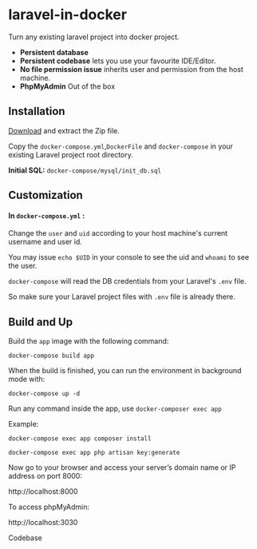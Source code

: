 # laravel-in-docker
Turn any existing laravel project into docker project.

- **Persistent database** 
- **Persistent codebase** lets you use your favourite IDE/Editor.
- **No file permission issue** inherits user and permission from the host machine.
- **PhpMyAdmin** Out of the box

## Installation
[Download](https://github.com/nahidacm/laravel-in-docker/archive/main.zip) and extract the Zip file. 

Copy the `docker-compose.yml`,`DockerFile` and `docker-compose` in your existing Laravel project root directory.

**Initial SQL:**  `docker-compose/mysql/init_db.sql`

## Customization

#### In `docker-compose.yml` :

Change the `user` and `uid` according to your host machine's current username and user id.

You may issue `echo $UID` in your console to see the uid and `whoami` to see the user.

`docker-compose` will read the DB credentials from your Laravel's `.env` file. 

So make sure your Laravel project files with `.env` file is already there.

## Build and Up
Build the `app` image with the following command:

`docker-compose build app`

When the build is finished, you can run the environment in background mode with:

`docker-compose up -d`

Run any command inside the app, use `docker-composer exec app`  

Example: 

`docker-compose exec app composer install`

`docker-compose exec app php artisan key:generate`

Now go to your browser and access your server’s domain name or IP address on port 8000:

http://localhost:8000

To access phpMyAdmin:

http://localhost:3030

Codebase 